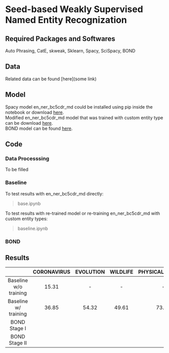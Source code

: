 # Seed-based Weakly Supervised Named Entity Recognization

## Required Packages and Softwares
Auto Phrasing, CatE, skweak, Sklearn, Spacy, SciSpacy, BOND

## Data
Related data can be found [here](some link)

## Model
Spacy model en_ner_bc5cdr_md could be installed using pip inside the notebook or download [here](https://s3-us-west-2.amazonaws.com/ai2-s2-scispacy/releases/v0.4.0/en_ner_bc5cdr_md-0.4.0.tar.gz). <br>
Modified en_ner_bc5cdr_md model that was trained with custom entity type can be download [here](https://drive.google.com/file/d/1Hn-KT0ErMbz5iGPfv6nFTJdMQet5wF3I/view?usp=sharing). <br>
BOND model can be found [here](https://drive.google.com/file/d/1oJGnfq34qzZZ3MskL_RzEi8BlZP2aopc/view?usp=sharing). <br>

## Code
### Data Processsing
To be filled 

### Baseline
To test results with en_ner_bc5cdr_md directly: <br>
> base.ipynb

To test results with re-trained model or re-training en_ner_bc5cdr_md with custom entity types: <br>
> baseline.ipynb

### BOND

## Results

|                        | CORONAVIRUS | EVOLUTION | WILDLIFE | PHYSICAL_SCIENCE | LIVESTOCK | SUBSTRATE | COUNTRY | IMMUNE_RESPONSE | MATERIAL | OVERALL |
|:----------------------:|:-----------:|:---------:|:--------:|:----------------:|:---------:|:---------:|:-------:|:---------------:|:--------:|:-------:|
| Baseline  w/o training |    15.31    |     -     |     -    |         -        |     -     |     -     |    -    |      15.31      |     -    |   17.5  |
|  Baseline w/ training  |    36.85    |   54.32   |   49.61  |       73.11      |   33.20   |   40.34   |  33.66  |      62.83      |   50.02  |  48.22  |
|      BOND Stage I      |             |           |          |                  |           |           |         |                 |          |         |
|      BOND Stage II     |             |           |          |                  |           |           |         |                 |          |         |

